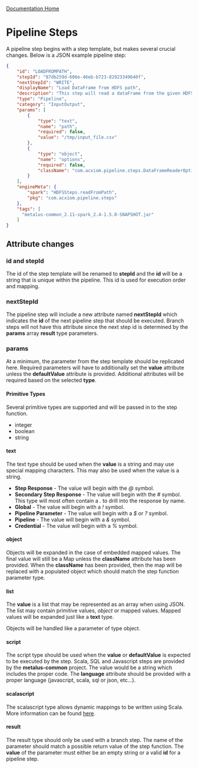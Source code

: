 [Documentation Home](readme.md)

# Pipeline Steps
A pipeline step begins with a step template, but makes several crucial changes. Below is a JSON example pipeline step:

```JSON
{
	"id": "LOADFROMPATH",
	"stepId": "87db259d-606e-46eb-b723-82923349640f",
	"nextStepId": "WRITE",
	"displayName": "Load DataFrame from HDFS path",
	"description": "This step will read a dataFrame from the given HDFS path",
	"type": "Pipeline",
	"category": "InputOutput",
	"params": [
		{
			"type": "text",
			"name": "path",
			"required": false,
			"value": "/tmp/input_file.csv"
		},
		{
			"type": "object",
			"name": "options",
			"required": false,
			"className": "com.acxiom.pipeline.steps.DataFrameReaderOptions"
		}
	],
	"engineMeta": {
		"spark": "HDFSSteps.readFromPath",
		"pkg": "com.acxiom.pipeline.steps"
	},
	"tags": [
	  "metalus-common_2.11-spark_2.4-1.5.0-SNAPSHOT.jar"
	]
}
```

## Attribute changes
### id and stepId 
The id of the step template will be renamed to **stepId** and the **id** will be a string that is unique within the 
pipeline. This id is used for execution order and mapping.

### nextStepId
The pipeline step will include a new attribute named **nextStepId** which indicates the **id** of the next pipeline step
that should be executed. Branch steps will not have this attribute since the next step id is determined by the **params**
array **result** type parameters.

### params
At a minimum, the parameter from the step template should be replicated here. Required parameters will have to additionally
set the **value** attribute unless the **defaultValue** attribute is provided. Additional attributes will be required 
based on the selected **type**.

#### Primitive Types
Several primitive types are supported and will be passed in to the step function.

* integer
* boolean
* string

#### text
The text type should be used when the **value** is a string and may use special mapping characters. This may also be used 
when the value is a string.

* **Step Response** - The value will begin with the *@* symbol.
* **Secondary Step Response** - The value will begin with the *#* symbol. This type will most often contain a *.* to drill into the response by name.
* **Global** - The value will begin with a *!* symbol.
* **Pipeline Parameter** - The value will begin with a *$* or *?* symbol.
* **Pipeline** - The value will begin with a *&* symbol.
* **Credential** - The value will begin with a *%* symbol.

#### object
Objects will be expanded in the case of embedded mapped values. The final value will still be a Map unless the **className**
attribute has been provided. When the **className** has been provided, then the map will be replaced with a populated
object which should match the step function parameter type.
#### list
The **value** is a list that may be represented as an array when using JSON. The list may contain primitive values, 
*object* or mapped values. Mapped values will be expanded just like a **text** type.

Objects will be handled like a parameter of type object.
#### script
The script type should be used when the **value** or **defaultValue** is expected to be executed by the step. Scala, SQL 
and Javascript steps are provided by the **metalus-common** project. The value would be a string which includes the 
proper code. The **language** attribute should be provided with a proper language (javascript, scala, sql or json, etc...).
#### scalascript
The scalascript type allows dynamic mappings to be written using Scala. More information can be found [here](step-templates.md#scala-script-parameters).
#### result
The result type should only be used with a branch step. The name of the parameter should match a possible return value
of the step function. The **value** of the parameter must either be an empty string or a valid **id** for a pipeline step.
